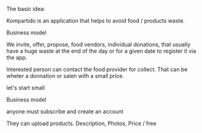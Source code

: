 The basic idea:
 

 Kompartido is an application that helps to avoid food / products waste. 

 Business model

 We invite, offer, propose, food vendors, individual donations, that usually have a huge waste at the end of the day or for a given date to register it via the app.

Interested person can contact the food provider for collect. That can be wheter a donnation or salen with a small price.

let's start small 

Business model 

anyone must subscribe and create an account 

They can upload products. Description, Photos, Price / free


